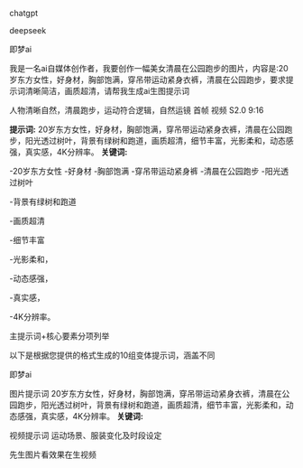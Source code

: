 
chatgpt


deepseek


即梦ai



我是一名ai自媒体创作者，我要创作一幅美女清晨在公园跑步的图片，内容是:20岁东方女性，好身材，胸部饱满，穿吊带运动紧身衣裤，清晨在公园跑步，要求提示词清晰简洁，画质超清，请帮我生成ai生图提示词



人物清晰自然，清晨跑步，运动符合逻辑，自然运镜
首帧 视频 S2.0 9:16



**提示词:**
  20岁东方女性，好身材，胸部饱满，穿吊带运动紧身衣裤，清晨在公园跑步，阳光透过树叶，背景有绿树和跑道，画质超清，细节丰富，光影柔和，动态感强，真实感，4K分辨率。
**关键词:**

 -20岁东方女性
 -好身材
 -胸部饱满
 -穿吊带运动紧身裤
-清晨在公园跑步
 -阳光透过树叶
 
 -背景有绿树和跑道
 
 -画质超清
 
 -细节丰富
  
  
 -光影柔和，
  
  
  -动态感强，
  
  -真实感，
  
  
  -4K分辨率。


主提示词+核心要素分项列举


以下是根据您提供的格式生成的10组变体提示词，涵盖不同



即梦ai


图片提示词
  20岁东方女性，好身材，胸部饱满，穿吊带运动紧身衣裤，清晨在公园跑步，阳光透过树叶，背景有绿树和跑道，画质超清，细节丰富，光影柔和，动态感强，真实感，4K分辨率。
**关键词:**


视频提示词
运动场景、服装变化及时段设定



先生图片看效果在生视频



